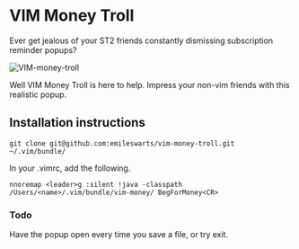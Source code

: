 # VIM Money Troll

Ever get jealous of your ST2 friends constantly dismissing subscription reminder popups?

![VIM-money-troll](https://s3-eu-west-1.amazonaws.com/vim-money-troll/vim-money-troll.png)

Well VIM Money Troll is here to help.  Impress your non-vim friends with this realistic popup.

## Installation instructions

    git clone git@github.com:emileswarts/vim-money-troll.git ~/.vim/bundle/

In your .vimrc, add the following.

    nnoremap <leader>g :silent !java -classpath /Users/<name>/.vim/bundle/vim-money/ BegForMoney<CR>

### Todo
  Have the popup open every time you save a file, or try exit.
